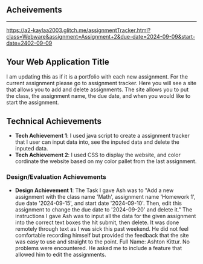

Acheivements
---
---
https://a2-kaylaa2003.glitch.me/assignmentTracker.html?class=Webware&assignment=Assignment+2&due-date=2024-09-09&start-date=2402-09-09

## Your Web Application Title
I am updating this as if it is a portfolio with each new assignment. For the current assignment please go to assignment tracker. Here you will see a site that allows you to add and delete assignments. The site allows you to put the class, the assignment name, the due date, and when you would like to start the assignment.

## Technical Achievements
- **Tech Achievement 1**: I used java script to create a assignment tracker that I user can input data into, see the inputed data and delete the inputed data.
- **Tech Achievement 2**: I used CSS to display the website, and color cordinate the website based on my color pallet from the last assignment.

### Design/Evaluation Achievements
- **Design Achievement 1**: The Task I gave Ash was to "Add a new assignment with the class name 'Math', assignment name 'Homework 1', due date '2024-09-15', and start date '2024-09-10'. Then, edit this assignment to change the due date to '2024-09-20' and delete it." The instructions I gave Ash was to input all the data for the given assignment into the correct text boxes the hit submit, then delete. It was done remotely through text as I was sick this past weekend. He did not feel comfortable recording himself but provided the feedback that the site was easy to use and straight to the point. Full Name: Ashton Kittur. No problems were encountered. He asked me to include a feature that allowed him to edit the assignments. 
